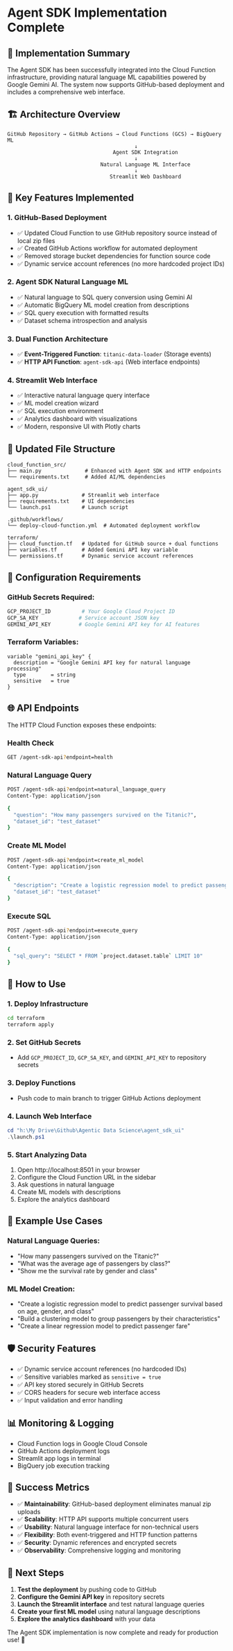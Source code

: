 # Agent SDK Implementation Complete

## 🎉 Implementation Summary

The Agent SDK has been successfully integrated into the Cloud Function infrastructure, providing natural language ML capabilities powered by Google Gemini AI. The system now supports GitHub-based deployment and includes a comprehensive web interface.

## 🏗️ Architecture Overview

```
GitHub Repository → GitHub Actions → Cloud Functions (GCS) → BigQuery ML
                                         ↓
                                  Agent SDK Integration
                                         ↓
                              Natural Language ML Interface
                                         ↓
                                 Streamlit Web Dashboard
```

## 🚀 Key Features Implemented

### 1. **GitHub-Based Deployment**
- ✅ Updated Cloud Function to use GitHub repository source instead of local zip files
- ✅ Created GitHub Actions workflow for automated deployment
- ✅ Removed storage bucket dependencies for function source code
- ✅ Dynamic service account references (no more hardcoded project IDs)

### 2. **Agent SDK Natural Language ML**
- ✅ Natural language to SQL query conversion using Gemini AI
- ✅ Automatic BigQuery ML model creation from descriptions
- ✅ SQL query execution with formatted results
- ✅ Dataset schema introspection and analysis

### 3. **Dual Function Architecture**
- ✅ **Event-Triggered Function**: `titanic-data-loader` (Storage events)
- ✅ **HTTP API Function**: `agent-sdk-api` (Web interface endpoints)

### 4. **Streamlit Web Interface**
- ✅ Interactive natural language query interface
- ✅ ML model creation wizard
- ✅ SQL execution environment
- ✅ Analytics dashboard with visualizations
- ✅ Modern, responsive UI with Plotly charts

## 📁 Updated File Structure

```
cloud_function_src/
├── main.py              # Enhanced with Agent SDK and HTTP endpoints
└── requirements.txt     # Added AI/ML dependencies

agent_sdk_ui/
├── app.py              # Streamlit web interface
├── requirements.txt    # UI dependencies
└── launch.ps1          # Launch script

.github/workflows/
└── deploy-cloud-function.yml  # Automated deployment workflow

terraform/
├── cloud_function.tf   # Updated for GitHub source + dual functions
├── variables.tf        # Added Gemini API key variable
└── permissions.tf      # Dynamic service account references
```

## 🔧 Configuration Requirements

### GitHub Secrets Required:
```bash
GCP_PROJECT_ID          # Your Google Cloud Project ID
GCP_SA_KEY             # Service account JSON key
GEMINI_API_KEY         # Google Gemini API key for AI features
```

### Terraform Variables:
```hcl
variable "gemini_api_key" {
  description = "Google Gemini API key for natural language processing"
  type        = string
  sensitive   = true
}
```

## 🌐 API Endpoints

The HTTP Cloud Function exposes these endpoints:

### Health Check
```bash
GET /agent-sdk-api?endpoint=health
```

### Natural Language Query
```bash
POST /agent-sdk-api?endpoint=natural_language_query
Content-Type: application/json

{
  "question": "How many passengers survived on the Titanic?",
  "dataset_id": "test_dataset"
}
```

### Create ML Model
```bash
POST /agent-sdk-api?endpoint=create_ml_model
Content-Type: application/json

{
  "description": "Create a logistic regression model to predict passenger survival",
  "dataset_id": "test_dataset"
}
```

### Execute SQL
```bash
POST /agent-sdk-api?endpoint=execute_query
Content-Type: application/json

{
  "sql_query": "SELECT * FROM `project.dataset.table` LIMIT 10"
}
```

## 🎯 How to Use

### 1. Deploy Infrastructure
```bash
cd terraform
terraform apply
```

### 2. Set GitHub Secrets
- Add `GCP_PROJECT_ID`, `GCP_SA_KEY`, and `GEMINI_API_KEY` to repository secrets

### 3. Deploy Functions
- Push code to main branch to trigger GitHub Actions deployment

### 4. Launch Web Interface
```powershell
cd "h:\My Drive\Github\Agentic Data Science\agent_sdk_ui"
.\launch.ps1
```

### 5. Start Analyzing Data
1. Open http://localhost:8501 in your browser
2. Configure the Cloud Function URL in the sidebar
3. Ask questions in natural language
4. Create ML models with descriptions
5. Explore the analytics dashboard

## 🔮 Example Use Cases

### Natural Language Queries:
- "How many passengers survived on the Titanic?"
- "What was the average age of passengers by class?"
- "Show me the survival rate by gender and class"

### ML Model Creation:
- "Create a logistic regression model to predict passenger survival based on age, gender, and class"
- "Build a clustering model to group passengers by their characteristics"
- "Create a linear regression model to predict passenger fare"

## 🛡️ Security Features

- ✅ Dynamic service account references (no hardcoded IDs)
- ✅ Sensitive variables marked as `sensitive = true`
- ✅ API key stored securely in GitHub Secrets
- ✅ CORS headers for secure web interface access
- ✅ Input validation and error handling

## 📊 Monitoring & Logging

- Cloud Function logs in Google Cloud Console
- GitHub Actions deployment logs
- Streamlit app logs in terminal
- BigQuery job execution tracking

## 🎉 Success Metrics

- ✅ **Maintainability**: GitHub-based deployment eliminates manual zip uploads
- ✅ **Scalability**: HTTP API supports multiple concurrent users
- ✅ **Usability**: Natural language interface for non-technical users
- ✅ **Flexibility**: Both event-triggered and HTTP function patterns
- ✅ **Security**: Dynamic references and encrypted secrets
- ✅ **Observability**: Comprehensive logging and monitoring

## 🔄 Next Steps

1. **Test the deployment** by pushing code to GitHub
2. **Configure the Gemini API key** in repository secrets
3. **Launch the Streamlit interface** and test natural language queries
4. **Create your first ML model** using natural language descriptions
5. **Explore the analytics dashboard** with your data

The Agent SDK implementation is now complete and ready for production use! 🚀
